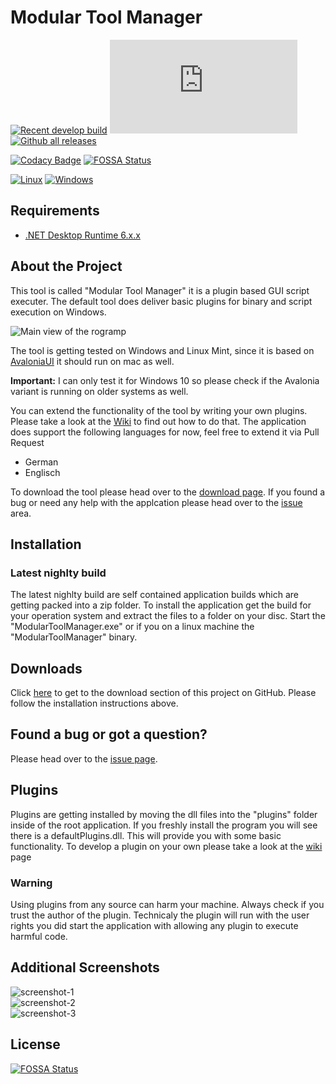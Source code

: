 # Modular Tool Manager

[![Recent develop build](https://github.com/XanatosX/ModularToolManager/actions/workflows/create-latest-develop-build.yml/badge.svg)](https://github.com/XanatosX/ModularToolManager/actions/workflows/create-latest-develop-build.yml)
[![Latest release](https://badgen.net/github/release/Naereen/Strapdown.js)](https://github.com/XanatosX/ModularToolManager/releases)
[![Github all releases](https://img.shields.io/github/downloads/Naereen/StrapDown.js/total.svg)](https://GitHub.com/XanatosX/ModularToolManager/releases/)

[![Codacy Badge](https://api.codacy.com/project/badge/Grade/a76b14fe59a54a9ab4d3e4f6afed53dc)](https://app.codacy.com/app/simonaberle/ModularToolManager?utm_source=github.com&utm_medium=referral&utm_content=XanatosX/ModularToolManager&utm_campaign=badger)
[![FOSSA Status](https://app.fossa.com/api/projects/git%2Bgithub.com%2FXanatosX%2FModularToolManager.svg?type=shield)](https://app.fossa.com/projects/git%2Bgithub.com%2FXanatosX%2FModularToolManager?ref=badge_shield)

[![Linux](https://svgshare.com/i/Zhy.svg)](https://svgshare.com/i/Zhy.svg)
[![Windows](https://svgshare.com/i/ZhY.svg)](https://svgshare.com/i/ZhY.svg)

## Requirements

* [.NET Desktop Runtime 6.x.x][dotnet6]

## About the Project

This tool is called "Modular Tool Manager" it is a plugin based GUI script executer. The default tool does deliver basic plugins for binary and script execution on Windows.

![Main view of the rogramp][image-main-view]

The tool is getting tested on Windows and Linux Mint, since it is based on [AvaloniaUI][avaloniaui] it should run on mac as well.

**Important:** I can only test it for Windows 10 so please check if the Avalonia variant is running on older systems as well.

You can extend the functionality of the tool by writing your own plugins. Please take a look at the [Wiki] to find out how to do that.
The application does support the following languages for now, feel free to extend it via Pull Request

* German
* Englisch

To download the tool please head over to the [download page][downloadPage]. If you found a bug or need any help with the applcation please head over to the [issue][issuePage] area.



## Installation

### Latest nighlty build

The latest nighlty build are self contained application builds which are getting packed into a zip folder.
To install the application get the build for your operation system and extract the files to a folder on your disc.
Start the "ModularToolManager.exe" or if you on a linux machine the "ModularToolManager" binary.

## Downloads

Click [here][downloadPage] to get to the download section of this project on GitHub. Please follow the installation instructions above.

## Found a bug or got a question?

Please head over to the  [issue page][issuePage].

## Plugins

Plugins are getting installed by moving the dll files into the "plugins" folder inside of the root application. 
If you freshly install the program you will see there is a defaultPlugins.dll. This will provide you with some basic functionality.
To develop a plugin on your own please take a look at the [wiki] page

### Warning

Using plugins from any source can harm your machine. Always check if you trust the author of the plugin.
Technicaly the plugin will run with the user rights you did start the application with allowing any plugin to execute harmful code.

## Additional Screenshots
![screenshot-1]  
![screenshot-2]  
![screenshot-3]



## License
[![FOSSA Status](https://app.fossa.com/api/projects/git%2Bgithub.com%2FXanatosX%2FModularToolManager.svg?type=large)](https://app.fossa.com/projects/git%2Bgithub.com%2FXanatosX%2FModularToolManager?ref=badge_large)

[wiki]: https://github.com/XanatosX/ModularToolManager/wiki
[dotnet6]: https://dotnet.microsoft.com/en-us/download/dotnet/6.0
[avaloniaui]: https://avaloniaui.net/
[image-main-view]: https://imgur.com/oswayay.png
[downloadPage]: https://bitbucket.org/XanatosX/modulartoolmanager/downloads/
[issuePage]: https://bitbucket.org/XanatosX/modulartoolmanager/issues
[screenshot-1]: https://imgur.com/mr3Folx.png
[screenshot-2]: https://imgur.com/UPURC5u.png
[screenshot-3]: https://imgur.com/UKl60fA.png
